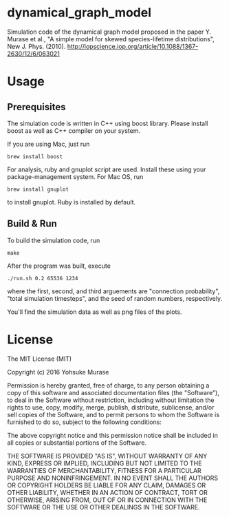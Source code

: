 # dynamical_graph_model

Simulation code of the dynamical graph model proposed in the paper
Y. Murase et al., "A simple model for skewed species-lifetime distributions", New J. Phys. (2010).
http://iopscience.iop.org/article/10.1088/1367-2630/12/6/063021

# Usage

## Prerequisites

The simulation code is written in C++ using boost library.
Please install boost as well as C++ compiler on your system.

If you are using Mac, just run

```
brew install boost
```

For analysis, ruby and gnuplot script are used.
Install these using your package-management system.
For Mac OS, run

```
brew install gnuplot
```

to install gnuplot. Ruby is installed by default.

## Build & Run

To build the simulation code, run

```
make
```

After the program was built, execute

```
./run.sh 0.2 65536 1234
```

where the first, second, and third arguements are "connection probability", "total simulation timesteps", and the seed of random numbers, respectively.

You'll find the simulation data as well as png files of the plots.

# License

The MIT License (MIT)

Copyright (c) 2016 Yohsuke Murase

Permission is hereby granted, free of charge, to any person obtaining a copy
of this software and associated documentation files (the "Software"), to deal
in the Software without restriction, including without limitation the rights
to use, copy, modify, merge, publish, distribute, sublicense, and/or sell
copies of the Software, and to permit persons to whom the Software is
furnished to do so, subject to the following conditions:

The above copyright notice and this permission notice shall be included in all
copies or substantial portions of the Software.

THE SOFTWARE IS PROVIDED "AS IS", WITHOUT WARRANTY OF ANY KIND, EXPRESS OR
IMPLIED, INCLUDING BUT NOT LIMITED TO THE WARRANTIES OF MERCHANTABILITY,
FITNESS FOR A PARTICULAR PURPOSE AND NONINFRINGEMENT. IN NO EVENT SHALL THE
AUTHORS OR COPYRIGHT HOLDERS BE LIABLE FOR ANY CLAIM, DAMAGES OR OTHER
LIABILITY, WHETHER IN AN ACTION OF CONTRACT, TORT OR OTHERWISE, ARISING FROM,
OUT OF OR IN CONNECTION WITH THE SOFTWARE OR THE USE OR OTHER DEALINGS IN THE
SOFTWARE.


